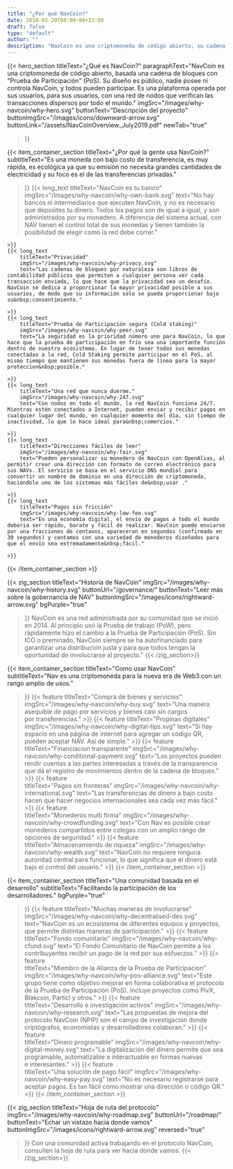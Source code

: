 ```yaml
---
title: "¿Por qué NavCoin?"
date: 2018-03-20T08:09:08+13:00
draft: false
type: "default"
author: ""
description: "NavCoin es una criptomoneda de código abierto, su cadena de bloques está basada en el concenso de la &#34;Prueba de Participación&#34; (PoS). Es una plataforma descentralizada apoyada por sus usuarios."
---
```

{{< hero_section
titleText="¿Qué es NavCoin?"
paragraphText="NavCoin es una criptomoneda de código abierto, basada una cadena de bloques con &#34;Prueba de Participación&#34; (PoS). Su diseño es público, nadie posee ni controla NavCoin, y todos pueden participar. Es una plataforma operada por sus usuarios, para sus usuarios, con una red de nodos que verifican las transacciones dispersos por todo el&nbsp;mundo."
imgSrc="/images/why-navcoin/why-hero.svg"
buttonText="Descripción del proyecto"
buttonImgSrc="/images/icons/downward-arrow.svg"
buttonLink="/assets/NavCoinOverview_July2019.pdf"
newTab="true"
>}}

{{< item_container_section
    titleText="¿Por qué la gente usa&nbsp;NavCoin?"
    subtitleText="Es una moneda con bajo costo de transferencia, es muy rápida, es ecológica ya que su emisión no necesita grandes cantidades de electricidad y su foco es el de las transferencias privadas."
>}}
    {{< long_text
        titleText="NavCoin es tu banco"
        imgSrc="/images/why-navcoin/why-own-bank.svg"
        text="No hay bancos ni intermediarios que ejecuten NavCoin, y no es necesario que deposites tu dinero. Todos los pagos son de igual a igual, y son administrados por su monedero. A diferencia del sistema actual, con NAV tienen el control total de sus monedas y tienen también la posibilidad de elegir como la red debe&nbsp;correr."

    >}}
    {{< long_text
        titleText="Privacidad"
        imgSrc="/images/why-navcoin/why-privacy.svg"
        text="Las cadenas de bloques por naturaleza son libros de contabilidad públicos que permiten a cualquier persona ver cada transacción enviada, lo que hace que la privacidad sea un desafío. NavCoin se dedica a proporcionar la mayor privacidad posible a sus usuarios, de modo que su información solo se pueda proporcionar bajo su&nbsp;consentimiento."

    >}}
    {{< long_text
        titleText="Prueba de Participación segura (Cold staking)"
        imgSrc="/images/why-navcoin/why-peer.svg"
        text="La seguridad es la prioridad número uno para NavCoin, lo que hace que la prueba de participación en frío sea una importante función dentro de nuestro ecosistema. En lugar de tener todas sus monedas conectadas a la red, Cold Staking permite participar en el PoS, al mismo tiempo que mantienen sus monedas fuera de línea para la mayor proteccion&nbsp;posible."

    >}}
    {{< long_text
        titleText="Una red que nunca duerme."
        imgSrc="/images/why-navcoin/why-247.svg"
        text="Con nodos en todo el mundo, la red NavCoin funciona 24/7. Mientras estén conectados a Internet, pueden enviar y recibir pagos en cualquier lugar del mundo, en cualquier momento del día, sin tiempo de inactividad, lo que lo hace ideal para&nbsp;comercios."

    >}}
    {{< long_text
        titleText="Direcciones fáciles de leer"
        imgSrc="/images/why-navcoin/why-fair.svg"
        text="Pueden personalizar su monedero de NavCoin con OpenAlias, al permitir crear una dirección con formato de correo electrónico para sus NAVs. El servicio se basa en el servicio DNS mundial para convertir un nombre de dominio en una dirección de criptomoneda, haciendolo uno de los sistemas más fáciles de&nbsp;usar ."

    >}}
    {{< long_text
        titleText="Pagos sin fricción"
        imgSrc="/images/why-navcoin/why-low-fee.svg"
        text="En una economía digital, el envío de pagos a todo el mundo deberia ser rápido, barato y fácil de realizar. NavCoin puede enviarse por una fracciones de centavos, apareceran en segundos (confirmado en 30 segundos) y contamos con una variedad de monederos diseñados para que el envío sea extremadamente&nbsp;fácil."

    >}}
{{< /item_container_section >}}

{{< zig_section
  titleText="Historia de NavCoin"
  imgSrc="/images/why-navcoin/why-history.svg"
  buttonUrl="/governance/"
  buttonText="Leer más sobre la gobernancia de NAV"
  buttonImgSrc="/images/icons/rightward-arrow.svg"
  bgPurple="true"
>}}
NavCoin es una red administrada por su comunidad que se inició en 2014. Al principio usó la Prueba de trabajo (PoW), pero rápidamente hizo el cambio a la Prueba de Participación (PoS). Sin ICO o preminado, NavCoin siempre se ha autofinanciado para garantizar una distribución justa y para que todos tengan la oportunidad de involucrarse al&nbsp;proyecto."
{{< /zig_section>}}

{{< item_container_section
    titleText="Como usar&nbsp;NavCoin"
    subtitleText="Nav es una criptomoneda para la nueva era de Web3 con un rango amplio de&nbsp;usos."
>}}
    {{< feature
        titleText="Compra de bienes y servicios"
        imgSrc="/images/why-navcoin/why-buy.svg"
        text="Una manera asequible de pago por servicios y bienes casi sin cargos por&nbsp;transferencias."
    >}}
    {{< feature
        titleText="Propinas digitales"
        imgSrc="/images/why-navcoin/why-digital-tips.svg"
        text="Si hay espacio en una página de internet para agregar un código QR, pueden aceptar NAV. Así de&nbsp;simple."
    >}}
    {{< feature                 
        titleText="Financiacion transparente"
        imgSrc="/images/why-navcoin/why-conditional-payment.svg"
        text="Los proyectos pueden rendir cuentas a las partes interesadas a través de la transparencia que dá el registro de movimientos dentro de la cadena de&nbsp;bloques."
    >}}
    {{< feature                 
        titleText="Pagos sin fronteras"
        imgSrc="/images/why-navcoin/why-international.svg"
        text="Las transferencias de dinero a bajo costo hacen que hacer negocios internacionales sea cada vez más&nbsp;fácil."
    >}}
    {{< feature                 
        titleText="Monederos multi firma"
        imgSrc="/images/why-navcoin/why-crowdfunding.svg"
        text="Con Nav es posible crear monederos compartidos entre colegas con un amplio rango de opciones de&nbsp;seguridad."
    >}}
    {{< feature                 
        titleText="Almacenamiendo de riqueza"
        imgSrc="/images/why-navcoin/why-wealth.svg"
        text="NavCoin no requiere ninguna autoridad central para funcionar, lo que significa que el dinero está bajo el control del&nbsp;usuario."
    >}}
{{< /item_container_section >}}


{{< item_container_section
    titleText="Una comunidad basada en el desarrollo"
    subtitleText="Facilitando la participación de los desarrolladores."
    bgPurple="true"
>}}
    {{< feature
        titleText="Muchas maneras de involucrarse"
        imgSrc="/images/why-navcoin/why-decentralised-dev.svg"
        text="NavCoin es un ecosistema de diferentes equipos y proyectos, que permite distintas maneras de&nbsp;participación."
    >}}
    {{< feature
        titleText="Fondo comunitario"
        imgSrc="/images/why-navcoin/why-cfund.svg"
        text="El Fondo Comunitario de NavCoin permite a los contribuyentes recibir un pago de la red por sus&nbsp;esfuerzos."
    >}}
    {{< feature                 
        titleText="Miembro de la Alianza de la Prueba de Participacion"
        imgSrc="/images/why-navcoin/why-pos-alliance.svg"
        text="Este grupo tiene como objetivo mejorar en forma colaborativa el protocolo de la Prueba de Participación (PoS). Incluye proyectos como PivX, Blakcoin, Particl y&nbsp;otros."
    >}}
    {{< feature                 
        titleText="Desarrollo e investigación activos"
        imgSrc="/images/why-navcoin/why-research.svg"
        text="Las propuestas de mejora del protocolo NavCoin (NPIP) son el campo de investigación donde criptógrafos, economistas y desarrolladores&nbsp;colaboran."
    >}}
    {{< feature                 
        titleText="Dinero programable"
        imgSrc="/images/why-navcoin/why-digital-money.svg"
        text="La digitalización del dinero permite que sea programable, automatizable e interactuable en formas nuevas e&nbsp;interesantes."
    >}}
    {{< feature                 
        titleText="Una solución de pago fácil"
        imgSrc="/images/why-navcoin/why-easy-pay.svg"
        text="No es necesario registrarse para aceptar pagos. Es tan fácil como mostrar una dirección o código&nbsp;QR."
    >}}
{{< /item_container_section >}}

{{< zig_section
titleText="Hoja de ruta del protocolo"
imgSrc="/images/why-navcoin/why-roadmap.svg"
buttonUrl="/roadmap/"
buttonText="Echar un vistazo hacia donde vamos"
buttonImgSrc="/images/icons/rightward-arrow.svg"
reversed="true"
>}}
Con una comunidad activa trabajando en el protocolo NavCoin, consulten la hoja de ruta para ver hacia donde&nbsp;vamos.
{{< /zig_section>}}
